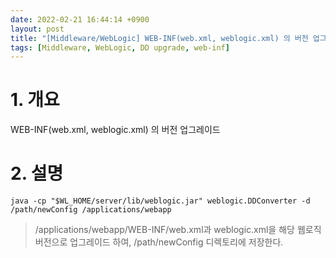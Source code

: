 ```yaml
---
date: 2022-02-21 16:44:14 +0900
layout: post
title: "[Middleware/WebLogic] WEB-INF(web.xml, weblogic.xml) 의 버전 업그레이드"
tags: [Middleware, WebLogic, DD upgrade, web-inf]
---
```



# 1. 개요
WEB-INF(web.xml, weblogic.xml) 의 버전 업그레이드

# 2. 설명

`java -cp "$WL_HOME/server/lib/weblogic.jar" weblogic.DDConverter -d /path/newConfig /applications/webapp`

> /applications/webapp/WEB-INF/web.xml과 weblogic.xml을 해당 웹로직 버전으로 업그레이드 하여, /path/newConfig 디렉토리에 저장한다.